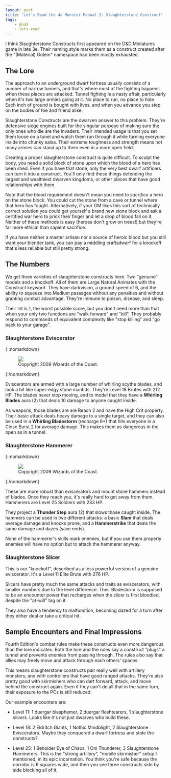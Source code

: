 ```yaml
---
layout: post
title: "Let's Read the 4e Monster Manual 2: Slaughterstone Construct"
tags:
    - dnd4
    - lets-read
---
```


I think Slaughterstone Constructs first appeared on the D&D Miniatures game in
late 3e. Their naming style marks them as a construct created after the
"(Material) Golem" namespace had been mostly exhausted.

## The Lore

The approach to an underground dwarf fortress usually consists of a number of
narrow tunnels, and that's where most of the fighting happens when these places
are attacked. Tunnel fighting is a nasty affair, particularly when it's two
large armies going at it. No place to run, no place to hide. Each inch of ground
is bought with lives, and when you advance you step on the bodies of foe and
friend alike.

Slaughterstone Constructs are the dwarven answer to this problem. They're
defensive siege engines built for the singular purpose of making sure the only
ones who die are the invaders. Their intended usage is that you set them loose
on a tunel and watch them run through it while turning everyone inside into
chunky salsa. Their extreme toughness and strength means not many armies can
stand up to them even in a more open field.

Creating a proper slaughterstone construct is quite difficult. To sculpt the
body, you need a solid block of stone upon which the blood of a hero has been
shed. Even if you have that stone, only the very best dwarf artificers can turn
it into a construct. You'll only find these things defending the largest and
wealthiest dwarven kingdoms, or other places that have good relationships with
them.

Note that the blood requirement doesn't mean you need to _sacrifice_ a hero on
the stone block. You could cut the stone from a cave or tunnel where that hero
has fought. Alternatively, if your GM likes this sort of technically correct
solution you could get yourself a brand new stone block and ask a certified war
hero to prick their finger and let a drop of blood fall on it. Neither of these
methods is easy (heroes don't grow on trees!) but they're far more ethical than
sapient sacrifice.

If you have neither a master artisan nor a source of heroic blood but you still
want your blender tank, you can pay a middling craftsdwarf for a knockoff that's
less reliable but still pretty strong.

## The Numbers

We get three varieties of slaughterstone constructs here. Two "genuine" models
and a knockoff. All of them are Large Natural Animates with the Construct
keyword. They have darkvision, a ground speed of 6, and the ability to squeeze
into Medium passages without any penalties and without granting combat
advantage. They're immune to poison, disease, and sleep.

Their Int is 1, the worst possible score, but you don't need more than that when
your only two functions are "walk forward" and "kill". They probably respond to
commands of equivalent complexity like "stop killing" and "go back to your
garage".

### Slaughterstone Eviscerator

{::nomarkdown}
<figure class="center">
  <img src="{{ "/assets/wir-mm2-4e-slaughterstone-eviscerator.png" | absolute_url }}"/>
  <figcaption>
    Copyright 2009 Wizards of the Coast.
  </figcaption>
</figure>
{:/nomarkdown}

Eviscerators are armed with a large number of whirling scythe blades, and look
a bit like super-edgy stone mantids. They're Level 18 Brutes with 212 HP. The
blades never stop moving, and to model that they have a **Whirling Blades** aura
(2) that deals 10 damage to anyone caught inside.

As weapons, those blades are are Reach 2 and have the High Crit property. Their
basic attack deals heavy damage to a single target, and they can also be used in
a **Whirling Bladestorm** (recharge 6+) that hits everyone in a Close Burst 2
for average damage. This makes them as dangerous in the open as in a tunnel.

### Slaughterstone Hammerer

{::nomarkdown}
<figure class="center">
  <img src="{{ "/assets/wir-mm2-4e-slaughterstone-hammerer.png" | absolute_url }}"/>
  <figcaption>
    Copyright 2009 Wizards of the Coast.
  </figcaption>
</figure>
{:/nomarkdown}

These are more robust than eviscerators and mount stone hammers instead of
blades. Once they reach you, it's really hard to get away from them. Hammerers
are Level 25 Soldiers with 233 HP.

They project a **Thunder Step** aura (2) that slows those caught inside. The
hammers can be used in two different attacks: a basic **Slam** that deals
average damage and knocks prone, and a **Hammerstrike** that deals the same
damage and dazes (save ends).

None of the hammerer's skills mark enemies, but if you use them properly enemies
will have no option but to attack the hammerer anyway.

### Slaughterstone Slicer

This is our "knockoff", described as a less powerful version of a genuine
eviscerator. It's a Level 11 Elite Brute with 276 HP.

Slicers have pretty much the same attacks and traits as eviscerators, with
smaller numbers due to the level difference. Their Bladestorm is supposed to be
an encounter power that recharges when the slicer is first bloodied, despite the
"at-will" tag on it.

They also have a tendency to malfunction, becoming dazed for a turn after they
either deal or take a critical hit.

## Sample Encounters and Final Impressions

Fourth Edition's combat rules make these constructs even more dangerous than the
lore indicates. Both the lore and the rules say a construct "plugs" a tunnel and
prevents enemies from passing through. The rules also say that allies may freely
move and attack through each others' spaces.

This means slaughterstone constructs pair really well with artillery monsters,
and with controllers that have good ranged attacks. They're also pretty good
with skirmishers who can dart forward, attack, and move behind the construct
again. Even if they can't do all that in the same turn, their exposure to the
PCs is still reduced.

Our example encounters are:

- Level 11: 1 duergar blasphemer, 2 duergar fleshtearers, 1 slaughterstone
  slicers. Looks like it's not just dwarves who build these.

- Level 18: 2 Eldritch Giants, 1 Nothic Mindblight, 2 Slaughterstone
  Eviscerators. Maybe they conquered a dwarf fortress and stole the constructs?

- Level 25: 1 Beholder Eye of Chaos, 1 Oni Thunderer, 3 Slaughterstone
  Hammerers. This is the "strong artillery", "mobile skirmisher" setup I
  mentioned, in its epic incarnation. You think you're safe because the corridor
  is 6 squares wide, and then you see three constructs side by side blocking all
  of it.
